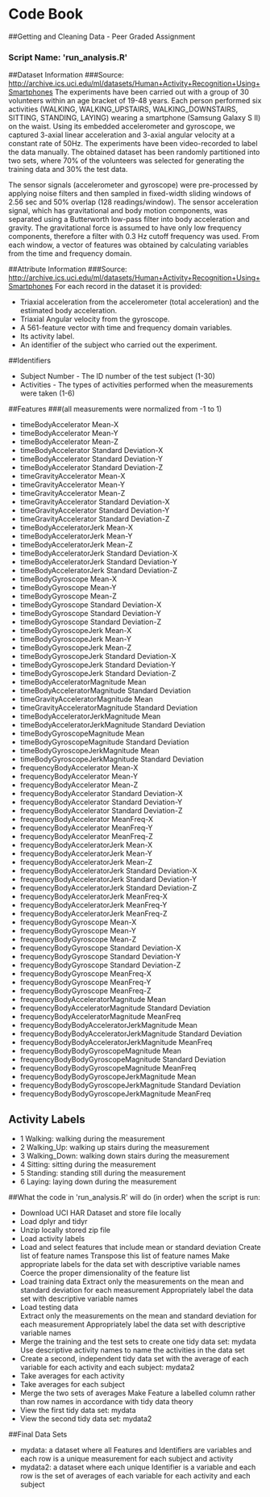 # Code Book
##Getting and Cleaning Data - Peer Graded Assignment
### Script Name: 'run_analysis.R'

##Dataset Information
###Source: http://archive.ics.uci.edu/ml/datasets/Human+Activity+Recognition+Using+Smartphones
The experiments have been carried out with a group of 30 volunteers within an age bracket of 19-48 years. 
Each person performed six activities (WALKING, WALKING_UPSTAIRS, WALKING_DOWNSTAIRS, SITTING, STANDING, LAYING) 
wearing a smartphone (Samsung Galaxy S II) on the waist. Using its embedded accelerometer and gyroscope, 
we captured 3-axial linear acceleration and 3-axial angular velocity at a constant rate of 50Hz. The experiments 
have been video-recorded to label the data manually. The obtained dataset has been randomly partitioned into two sets, 
where 70% of the volunteers was selected for generating the training data and 30% the test data. 

The sensor signals (accelerometer and gyroscope) were pre-processed by applying noise filters and then sampled in 
fixed-width sliding windows of 2.56 sec and 50% overlap (128 readings/window). The sensor acceleration signal, which has 
gravitational and body motion components, was separated using a Butterworth low-pass filter into body acceleration and 
gravity. The gravitational force is assumed to have only low frequency components, therefore a filter with 0.3 Hz cutoff 
frequency was used. From each window, a vector of features was obtained by calculating variables from the time and frequency 
domain.

##Attribute Information
###Source: http://archive.ics.uci.edu/ml/datasets/Human+Activity+Recognition+Using+Smartphones
For each record in the dataset it is provided: 
- Triaxial acceleration from the accelerometer (total acceleration) and the estimated body acceleration. 
- Triaxial Angular velocity from the gyroscope. 
- A 561-feature vector with time and frequency domain variables. 
- Its activity label. 
- An identifier of the subject who carried out the experiment.


##Identifiers
- Subject Number - The ID number of the test subject (1-30)
- Activities - The types of activities performed when the measurements were taken (1-6)


##Features 
###(all measurements were normalized from -1 to 1)
- timeBodyAccelerator Mean-X
- timeBodyAccelerator Mean-Y
- timeBodyAccelerator Mean-Z
- timeBodyAccelerator Standard Deviation-X
- timeBodyAccelerator Standard Deviation-Y
- timeBodyAccelerator Standard Deviation-Z
- timeGravityAccelerator Mean-X
- timeGravityAccelerator Mean-Y
- timeGravityAccelerator Mean-Z
- timeGravityAccelerator Standard Deviation-X
- timeGravityAccelerator Standard Deviation-Y
- timeGravityAccelerator Standard Deviation-Z
- timeBodyAcceleratorJerk Mean-X
- timeBodyAcceleratorJerk Mean-Y
- timeBodyAcceleratorJerk Mean-Z
- timeBodyAcceleratorJerk Standard Deviation-X
- timeBodyAcceleratorJerk Standard Deviation-Y
- timeBodyAcceleratorJerk Standard Deviation-Z
- timeBodyGyroscope Mean-X
- timeBodyGyroscope Mean-Y
- timeBodyGyroscope Mean-Z
- timeBodyGyroscope Standard Deviation-X
- timeBodyGyroscope Standard Deviation-Y
- timeBodyGyroscope Standard Deviation-Z
- timeBodyGyroscopeJerk Mean-X
- timeBodyGyroscopeJerk Mean-Y
- timeBodyGyroscopeJerk Mean-Z
- timeBodyGyroscopeJerk Standard Deviation-X
- timeBodyGyroscopeJerk Standard Deviation-Y
- timeBodyGyroscopeJerk Standard Deviation-Z
- timeBodyAcceleratorMagnitude Mean
- timeBodyAcceleratorMagnitude Standard Deviation
- timeGravityAcceleratorMagnitude Mean
- timeGravityAcceleratorMagnitude Standard Deviation
- timeBodyAcceleratorJerkMagnitude Mean
- timeBodyAcceleratorJerkMagnitude Standard Deviation
- timeBodyGyroscopeMagnitude Mean
- timeBodyGyroscopeMagnitude Standard Deviation
- timeBodyGyroscopeJerkMagnitude Mean
- timeBodyGyroscopeJerkMagnitude Standard Deviation
- frequencyBodyAccelerator Mean-X
- frequencyBodyAccelerator Mean-Y
- frequencyBodyAccelerator Mean-Z
- frequencyBodyAccelerator Standard Deviation-X
- frequencyBodyAccelerator Standard Deviation-Y
- frequencyBodyAccelerator Standard Deviation-Z
- frequencyBodyAccelerator MeanFreq-X
- frequencyBodyAccelerator MeanFreq-Y
- frequencyBodyAccelerator MeanFreq-Z
- frequencyBodyAcceleratorJerk Mean-X
- frequencyBodyAcceleratorJerk Mean-Y
- frequencyBodyAcceleratorJerk Mean-Z
- frequencyBodyAcceleratorJerk Standard Deviation-X
- frequencyBodyAcceleratorJerk Standard Deviation-Y
- frequencyBodyAcceleratorJerk Standard Deviation-Z
- frequencyBodyAcceleratorJerk MeanFreq-X
- frequencyBodyAcceleratorJerk MeanFreq-Y
- frequencyBodyAcceleratorJerk MeanFreq-Z
- frequencyBodyGyroscope Mean-X
- frequencyBodyGyroscope Mean-Y
- frequencyBodyGyroscope Mean-Z
- frequencyBodyGyroscope Standard Deviation-X
- frequencyBodyGyroscope Standard Deviation-Y
- frequencyBodyGyroscope Standard Deviation-Z
- frequencyBodyGyroscope MeanFreq-X
- frequencyBodyGyroscope MeanFreq-Y
- frequencyBodyGyroscope MeanFreq-Z
- frequencyBodyAcceleratorMagnitude Mean
- frequencyBodyAcceleratorMagnitude Standard Deviation
- frequencyBodyAcceleratorMagnitude MeanFreq
- frequencyBodyBodyAcceleratorJerkMagnitude Mean
- frequencyBodyBodyAcceleratorJerkMagnitude Standard Deviation
- frequencyBodyBodyAcceleratorJerkMagnitude MeanFreq
- frequencyBodyBodyGyroscopeMagnitude Mean
- frequencyBodyBodyGyroscopeMagnitude Standard Deviation
- frequencyBodyBodyGyroscopeMagnitude MeanFreq
- frequencyBodyBodyGyroscopeJerkMagnitude Mean
- frequencyBodyBodyGyroscopeJerkMagnitude Standard Deviation
- frequencyBodyBodyGyroscopeJerkMagnitude MeanFreq


## Activity Labels
- 1 Walking: walking during the measurement
- 2 Walking_Up: walking up stairs during the measurement
- 3 Walking_Down: walking down stairs during the measurement
- 4 Sitting: sitting during the measurement
- 5 Standing: standing still during the measurement
- 6 Laying: laying down during the measurement


##What the code in 'run_analysis.R' will do (in order) when the script is run:
- Download UCI HAR Dataset and store file locally
- Load dplyr and tidyr
- Unzip locally stored zip file
- Load activity labels
- Load and select features that include mean or standard deviation
   Create list of feature names
   Transpose this list of feature names
   Make appropriate labels for the data set with descriptive variable names
   Coerce the proper dimensionality of the feature list
- Load training data
   Extract only the measurements on the mean and standard deviation for each measurement
   Appropriately label the data set with descriptive variable names
- Load testing data  
   Extract only the measurements on the mean and standard deviation for each measurement
   Appropriately label the data set with descriptive variable names
- Merge the training and the test sets to create one tidy data set: mydata
   Use descriptive activity names to name the activities in the data set
- Create a second, independent tidy data set with the average of each variable for each activity and each subject: mydata2
- Take averages for each activity
- Take averages for each subject
- Merge the two sets of averages
   Make Feature a labelled column rather than row names in accordance with tidy data theory
- View the first tidy data set: mydata
- View the second tidy data set: mydata2


##Final Data Sets
- mydata: a dataset where all Features and Identifiers are variables and each row is a unique measurement for each subject and activity
- mydata2: a dataset where each unique Identifier is a variable and each row is the set of averages of each variable for each activity 
and each subject
